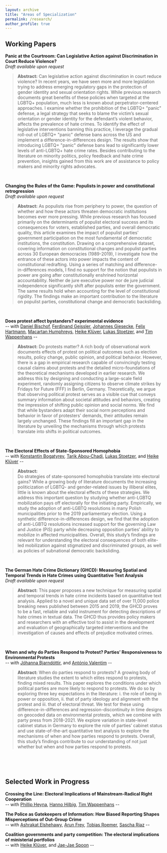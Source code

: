 ```yaml
---
layout: archive
title: "Areas of Specialization"
permalink: /research/
author_profile: true
---
```



## **Working Papers**  

**Panic at the Courtroom: Can Legislative Action against Discrimination in Court Reduce Violence?**  
*Draft available upon request*  
> **Abstract:** Can legislative action against discrimination in court reduce violence? In recent years, we have seen more and more legislation trying to address emerging regulatory gaps in the protection of gender identity and sexual orientation rights. While previous research documents great benefits of these policies when targeted at the LGBTQ+ population, much less is known about perpetrator-centered approaches. I examine whether the prohibition of the LGBTQ+ "panic" defense, a legal strategy that seeks to blame the victim’s sexual orientation or gender identity for the defendant’s violent behavior, affects the prevalence of hate crimes. To identify the effect of legislative interventions banning this practice, I leverage the gradual roll-out of LGBTQ+ "panic" defense bans across the US and implement a difference-in-differences design. The results show that introducing LGBTQ+ "panic" defense bans lead to significantly lower levels of anti-LGBTQ+ hate crime rates. Besides contributing to the literature on minority politics, policy feedback and hate crime prevention, insights gained from this work are of assistance to policy makers and minority rights advocates.
<p>&nbsp;</p>   


**Changing the Rules of the Game: Populists in power and constitutional retrogression**  
*Draft available upon request*   
> **Abstract:** As populists rise from periphery to power, the question of whether and how these actors threaten democratic institutions becomes ever more pressing. While previous research has focused primarily on the determinants of populist electoral success and its consequences for voters, established parties, and overall democratic quality, this article examines the impact of populist parties' government participation on the most fundamental of democratic institutions, the constitution. Drawing on a comprehensive dataset, covering information on constitutional changes and populist parties across 30 European democracies (1989-2019), I investigate how the entrance of these actors into power impacts the content of constitutional redrafting. Using a series of matching and difference-in-differences models, I find no support for the notion that populists in power are going after constitutionally enshrined horizontal accountability. Neither de jure executive power nor de jure judicial independence significantly shift after populists enter the government. The same results hold when accounting for the level of constitutional rigidity. The findings make an important contribution to the literature on populist parties, constitutional change and democratic backsliding.
<p>&nbsp;</p>  


**Does protest affect bystanders? experimental evidence**   
-- with [Daniel Bischof](https://www.danbischof.com), [Ferdinand Geissler](https://www.sowi.hu-berlin.de/de/lehrbereiche/empisoz/a-z/geisslerferdinand), [Johannes Giesecke](https://www.sowi.hu-berlin.de/de/lehrbereiche/empisoz/a-z/giesecke), [Felix Hartmann](http://hartmannfelix.github.io), [Macartan Humphreys](https://macartan.github.io), [Heike Klüver](http://www.heike-kluever.com/), [Lukas Stoetzer](http://lukas-stoetzer.org/), and [Tim Wappenhans](https://www.timwappenhans.com) --  
> **Abstract:** Do protests matter? A rich body of observational work documents effects of protest on political outcomes such as election results, policy change, public opinion, and political behavior. However, there is a gap in empirical research capable of convincingly testing causal claims about protests and the detailed micro-foundations of the theoretical mechanisms developed in earlier research. We address this by designing and conducting a large-scale field experiment, randomly assigning citizens to observe climate strikes by Fridays for Future (FFF) in Berlin, Germany. Theoretically, we argue that observing political protest serves as a visible cue that conveys summary information about societal attitudes and behaviors, creating the impression of shifting public opinion and social norms. We find that while bystanders adapt their social norm perceptions and behavior in favor of protesters' demands, their attitudes remain largely unchanged. These findings fill an important gap in the literature by unveiling the mechanisms through which protests translate into shifts in political outcomes.    
<p>&nbsp;</p>  


**The Electoral Effects of State-Sponsored Homophobia**      
-- with [Konstantin Bogatyrev](https://sites.google.com/view/konstantin-bogatyrev/), [Tarik Abou-Chadi](https://www.tarikabouchadi.net/), [Lukas Stoetzer](http://lukas-stoetzer.org/), and [Heike Klüver](http://www.heike-kluever.com/) --   
> **Abstract:**  
Do strategies of state-sponsored homophobia translate into electoral gains? While a growing body of literature documents the increasing politicization of LGBTQ- and gender-related issues by illiberal elites, little is known about the electoral effects of these strategies. We address this important question by studying whether anti-LGBTQ mobilization pays off electorally for the initiating party. Empirically, we study the adoption of anti-LGBTQ resolutions in many Polish municipalities prior to the 2019 parliamentary election. Using a synthetic difference-in-differences design, we find that the adoption of anti-LGBTQ resolutions increased support for the governing Law and Justice (PiS) party while decreasing opposition parties’ ability to mobilize in affected municipalities. Overall, this study’s findings are relevant for understanding the electoral consequences of both elite-led mobilization against stigmatized and discriminated groups, as well as policies of subnational democratic backsliding.  
<p>&nbsp;</p>  


**The German Hate Crime Dictionary (GHCD): Measuring Spatial and Temporal Trends in Hate Crimes using** 
**Quantitative Text Analysis**   
*Draft available upon request*   
> **Abstract:** This paper proposes a new technique for measuring spatial and temporal trends in hate crime incidents based on quantitative text analysis. Applied to a novel and unique data set of over 11,000 police breaking news published between 2015 and 2019, the GHCD proves to be a fast, reliable and valid instrument for detecting descriptions of hate crimes in textual data. The GHCD thus provides policy makers and researchers with an effective tool to assist in the development and evaluation of geographically targeted interventions and the investigation of causes and effects of prejudice motivated crimes.  
<p>&nbsp;</p>  
  

**When and why do Parties Respond to Protest? Parties’ Responsiveness to Environmental Protests**   
-- with [Jóhanna Bjarndóttir](https://www.sowi.hu-berlin.de/en/lehrbereiche-en/comppol-en/team-comparative-politics/johanna-yr-bjarnadottir), and [António Valentim](https://antoniovalentim.github.io) --   
> **Abstract:** When do parties respond to protests? A growing body of literature studies the extent to which elites respond to protests, finding mixed results. This paper explores the conditions under which political parties are more likely to respond to protests. We do so by exploring three key expectations in the literature: i. the role of being in power or opposition, ii. that of party ideology and alignment with the protest and iii. that of electoral threat. We test for these using difference-in-differences and regression-discontinuity in time designs on geocoded data on environmental protests, which we combine with party press from 2018-2021. We explore variation in state-level cabinet status in Germany to explore the role of parties’ cabinet status and use state-of-the-art quantitative text analysis to explore the mechanisms of when and how parties respond to protests. Overall, this study’s findings contribute to our understanding of not just whether but when and how parties respond to protests.  
<p>&nbsp;</p>  
<p>&nbsp;</p>  


## **Selected Work in Progress**  
<!--- **Same in all but name? The effects of same-sex partnership recognition rights on public attitudes: Experimental Evidence**    
> **Abstract:** Do parallel institutions promote backlash against marginalized groups? While observational studies regularly find marriage equality to increase support for gays and lesbians, same-sex registered partnership tends to either be unrelated or even promote prejudiced attitudes and behavior. In this preregistered survey experiment, I study the individual level mechanism underlying this phenomenon. I argue that integrating minorities into existing benefits will positively affect attitudes toward these groups and increase support for the proposed policy by decreasing perceptions of (a) inter-group differences, (b) realistic, but not symbolic, threat, and (c) a minority-oriented policy motivation. Yet, I predict this effect to be weaker for the introduction of exclusive new benefits. To test my expectations, I run an experimental vignette study in Turkey (N=1500) and randomly assign respondents to one of two hypothetical scenarios (i.e., extension to marriage equality versus introduction of same-sex registered partnership rights) or a control condition. The results have important implications for the broader literature on minority rights and policy feedback, as well as for policy makers that seek ways to prevent backlash.
<p>&nbsp;</p>)
-->
**Crossing the Line: Electoral Implications of Mainstream-Radical Right Cooperation**      
-- with [Phillip Heyna](https://www.hertie-school.org/en/research/faculty-and-researchers/profile/person/heyna), [Hanno Hilbig](https://www.hannohilbig.com), [Tim Wappenhans](https://www.timwappenhans.com) --   

**The Police as Gatekeepers of Information: How Biased Reporting Shapes Misperceptions of Out-Group Crime**     
-- with [Ashrakat Elshehawy](https://www.ashrakatelshehawy.com), [Arun Frey](https://arunfrey.github.io), [Tobias Roemer](https://www.nuffield.ox.ac.uk/people/profiles/tobias-roemer/), [Sascha Riaz](https://saschariaz.com) --   

**Coalition governments and party competition: The electoral implications of ministerial portfolios**    
-- with [Heike Klüver](http://www.heike-kluever.com/), and [Jae-Jae Spoon](https://www.jaejaespoon.com) --   



